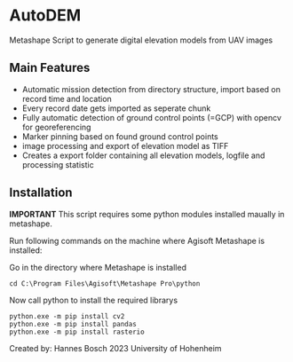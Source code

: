 # AutoDEM
Metashape Script to generate digital elevation models from UAV images

## Main Features
- Automatic mission detection from directory structure, import based on record time and location
- Every record date gets imported as seperate chunk
- Fully automatic detection of ground control points (=GCP) with opencv for georeferencing
- Marker pinning based on found ground control points
- image processing and export of elevation model as TIFF
- Creates a export folder containing all elevation models, logfile and processing statistic

    

## Installation 
**IMPORTANT**
This script requires some python modules installed maually in metashape.

Run following commands on the machine where Agisoft Metashape is installed:

Go in the directory where Metashape is installed
```
cd C:\Program Files\Agisoft\Metashape Pro\python
```
Now call python to install the required librarys
```
python.exe -m pip install cv2
python.exe -m pip install pandas
python.exe -m pip install rasterio
```


Created by: Hannes Bosch 2023 University of Hohenheim



